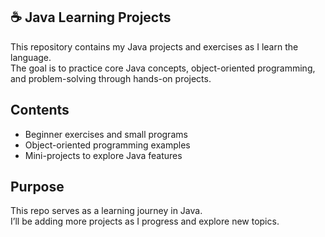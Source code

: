 ## ☕ Java Learning Projects

This repository contains my Java projects and exercises as I learn the language.  
The goal is to practice core Java concepts, object-oriented programming, and problem-solving through hands-on projects.

## Contents
- Beginner exercises and small programs
- Object-oriented programming examples
- Mini-projects to explore Java features

## Purpose
This repo serves as a learning journey in Java.  
I’ll be adding more projects as I progress and explore new topics.

